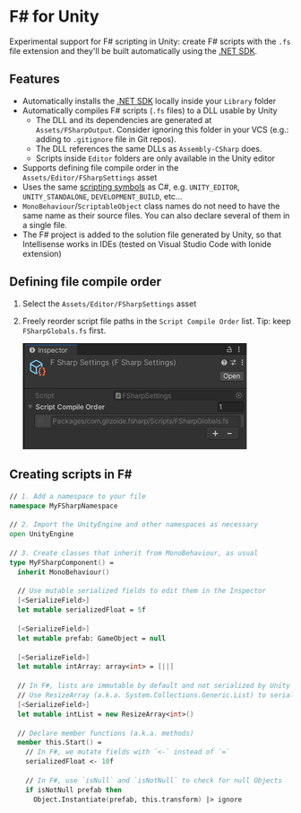 # F# for Unity
Experimental support for F# scripting in Unity: create F# scripts with the `.fs` file extension and they'll be built automatically using the [.NET SDK](https://dotnet.microsoft.com/).


## Features
- Automatically installs the [.NET SDK](https://dotnet.microsoft.com/) locally inside your `Library` folder
- Automatically compiles F# scripts (`.fs` files) to a DLL usable by Unity
  + The DLL and its dependencies are generated at `Assets/FSharpOutput`.
    Consider ignoring this folder in your VCS (e.g.: adding to `.gitignore` file in Git repos).
  + The DLL references the same DLLs as `Assembly-CSharp` does.
  + Scripts inside `Editor` folders are only available in the Unity editor
- Supports defining file compile order in the `Assets/Editor/FSharpSettings` asset
- Uses the same [scripting symbols](https://docs.unity3d.com/Manual/scripting-symbol-reference.html) as C#, e.g. `UNITY_EDITOR`, `UNITY_STANDALONE`, `DEVELOPMENT_BUILD`, etc...
- `MonoBehaviour`/`ScriptableObject` class names do not need to have the same name as their source files.
  You can also declare several of them in a single file.
- The F# project is added to the solution file generated by Unity, so that Intellisense works in IDEs (tested on Visual Studio Code with Ionide extension)


## Defining file compile order
1. Select the `Assets/Editor/FSharpSettings` asset
2. Freely reorder script file paths in the `Script Compile Order` list.
   Tip: keep `FSharpGlobals.fs` first.

   <img src="Extras~/script-ordering.png" width="400" />


## Creating scripts in F#
```fs
// 1. Add a namespace to your file
namespace MyFSharpNamespace

// 2. Import the UnityEngine and other namespaces as necessary
open UnityEngine

// 3. Create classes that inherit from MonoBehaviour, as usual
type MyFSharpComponent() =
  inherit MonoBehaviour()

  // Use mutable serialized fields to edit them in the Inspector
  [<SerializeField>]
  let mutable serializedFloat = 5f

  [<SerializeField>]
  let mutable prefab: GameObject = null

  [<SerializeField>]
  let mutable intArray: array<int> = [||]

  // In F#, lists are immutable by default and not serialized by Unity
  // Use ResizeArray (a.k.a. System.Collections.Generic.List) to serialize lists
  [<SerializeField>]
  let mutable intList = new ResizeArray<int>()

  // Declare member functions (a.k.a. methods)
  member this.Start() =
    // In F#, we mutate fields with `<-` instead of `=`
    serializedFloat <- 10f

    // In F#, use `isNull` and `isNotNull` to check for null Objects
    if isNotNull prefab then
      Object.Instantiate(prefab, this.transform) |> ignore
```
